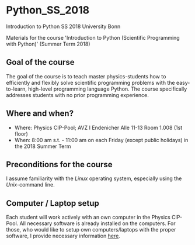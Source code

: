 # Python_SS_2018
Introduction to Python SS 2018 University Bonn 

Materials for the course 'Introduction to Python (Scientific Programming with Python)' (Summer Term 2018)

## Goal of the course
The goal of the course is to teach master physics-students how to efficiently 
and flexibly solve scientific programming problems with the easy-to-learn, 
high-level programming language Python. The course specifically addresses 
students with no prior programming experience.

## Where and when?
 - Where: Physics CIP-Pool; AVZ I Endenicher Alle 11-13 Room 1.008 (1st floor)
 - When: 8:00 am s.t. - 11:00 am on each Friday (except public holidays) in the 2018 Summer Term

## Preconditions for the course
I assume familiarity with the *Linux* operating system, especially using the
*Unix*-command line.

## Computer / Laptop setup
Each student will work actively with an own computer in the Physics CIP-Pool. All necessary software is already installed on the computers. For those, who would like to setup own computers/laptops with the proper software, I provide necessary information [here](https://github.com/ocordes/Python_SS_2018/tree/master/computer_setup).
